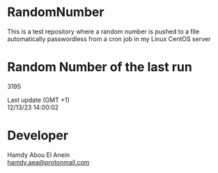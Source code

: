 # RandomNumber    
This is a test repository where a random number is pushed to a file automatically passwordless from a cron job in my Linux CentOS server    
# Random Number of the last run   
3195
      
Last update (GMT +1)    
12/13/23 14:00:02
# Developer    
Hamdy Abou El Anein   
hamdy.aea@protonmail.com
